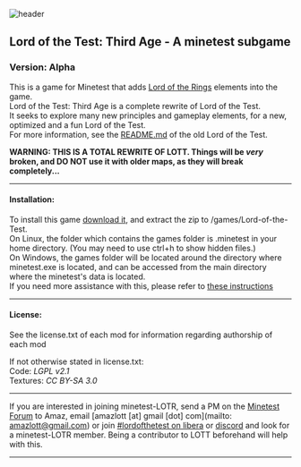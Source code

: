 ![header](https://raw.githubusercontent.com/minetest-LOTR/Lord-of-the-Test/v2-rewrite/menu/header.png)
## Lord of the Test: Third Age - A minetest subgame
### Version: Alpha

This is a game for Minetest that adds [Lord of the Rings](https://en.wikipedia.org/wiki/The_Lord_of_the_Rings) elements into the game.  
Lord of the Test: Third Age is a complete rewrite of Lord of the Test.  
It seeks to explore many new principles and gameplay elements, for a new, optimized and a fun Lord of the Test.  
For more information, see the [README.md](https://github.com/minetest-LOTR/Lord-of-the-Test/blob/v2-rewrite/README.md) of the old Lord of the Test.

**WARNING: THIS IS A TOTAL REWRITE OF LOTT. Things will be *very* broken, and DO NOT use it with older maps, as they will break completely...**

-----------------------------------------------------------------------------------------------

#### Installation:

To install this game [download it](../../archive/v1.1.0.zip), and extract the zip to <your minetest folder>/games/Lord-of-the-Test.  
On Linux, the folder which contains the games folder is .minetest in your home directory. (You may need to use ctrl+h to show hidden files.)  
On Windows, the games folder will be located around the directory where minetest.exe is located, and can be accessed from the main directory where the minetest's data is located.  
If you need more assistance with this, please refer to [these instructions](http://wiki.minetest.net/Subgame#Installing_subgames)

-----------------------------------------------------------------------------------------------

#### License:

See the license.txt of each mod for information regarding authorship of each mod

If not otherwise stated in license.txt:  
Code: *LGPL v2.1*  
Textures: *CC BY-SA 3.0*  

-----------------------------------------------------------------------------------------------

If you are interested in joining minetest-LOTR, send a PM on the [Minetest Forum](https://forum.minetest.net/index.php) to Amaz, email [amazlott [at] gmail [dot] com](mailto: amazlott@gmail.com) or join [#lordofthetest on libera](https://web.libera.chat/?channels=#lordofthetest) or [discord](https://discordapp.com/invite/3qyymp2) and look for a minetest-LOTR member. Being a contributor to LOTT beforehand will help with this.

-----------------------------------------------------------------------------------------------
